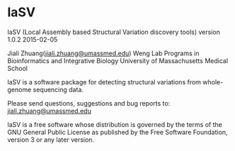 # laSV

laSV (Local Assembly based Structural Variation discovery tools)
version 1.0.2
2015-02-05

Jiali Zhuang(jiali.zhuang@umassmed.edu)
Weng Lab
Programs in Bioinformatics and Integrative Biology
University of Massachusetts Medical School

laSV is a software package for detecting structural variations from whole-genome sequencing data.

Please send questions, suggestions and bug reports to:
jiali.zhuang@umassmed.edu


laSV is a free software whose distribution is governed by the terms of the GNU General Public License as published by the Free Software Foundation, version 3 or any later version. 
